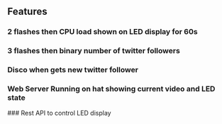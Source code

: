 ## Features

### 2 flashes then CPU load shown on LED display for 60s

### 3 flashes then binary number of twitter followers

### Disco when gets new twitter follower

### Web Server Running on hat showing current video and LED state

### Rest API to control LED display